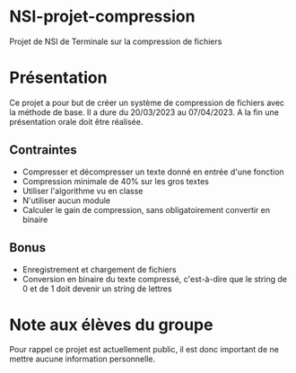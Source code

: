 
# NSI-projet-compression

Projet de NSI de Terminale sur la compression de fichiers

# Présentation

Ce projet a pour but de créer un système de compression de fichiers avec la méthode de base. Il a dure du 20/03/2023 au 07/04/2023. A la fin une présentation orale doit être réalisée.

## Contraintes

- Compresser et décompresser un texte donné en entrée d'une fonction
- Compression minimale de 40% sur les gros textes
- Utiliser l'algorithme vu en classe
- N'utiliser aucun module
- Calculer le gain de compression, sans obligatoirement convertir en binaire

## Bonus

- Enregistrement et chargement de fichiers
- Conversion en binaire du texte compressé, c'est-à-dire que le string de 0 et de 1 doit devenir un string de lettres

# Note aux élèves du groupe

Pour rappel ce projet est actuellement public, il est donc important de ne mettre aucune information personnelle.
